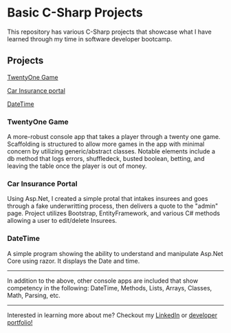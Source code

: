 # Basic C-Sharp Projects
 
This repository has various C-Sharp projects that showcase what I have learned through my time in software developer bootcamp. 


## Projects

[TwentyOne Game](https://github.com/samjac0/Basic-C-Sharp-Projects/tree/main/Console%20apps/TwentyOne(game))

[Car Insurance portal](https://github.com/samjac0/Basic-C-Sharp-Projects/tree/main/Asp.Net%20Core%20%26%20Web/CarInsurance%20Project)

[DateTime](https://github.com/samjac0/Basic-C-Sharp-Projects/tree/main/Asp.Net%20Core%20%26%20Web/Datetime%20assignment)


### TwentyOne Game
A more-robust console app that takes a player through a twenty one game. Scaffolding is structured to allow more games in the app with minimal concern by utilizing generic/abstract classes. Notable elements include a db method that logs errors, shuffledeck, busted boolean, betting, and leaving the table once the player is out of money.

### Car Insurance Portal
Using Asp.Net, I created a simple protal that intakes insurees and goes through a fake underwritting process, then delivers a quote to the "admin" page. Project utilizes Bootstrap, EntityFramework, and various C# methods allowing a user to edit/delete Insurees. 

### DateTime
A simple program showing the ability to understand and manipulate Asp.Net Core using razor. It displays the Date and time.

________________________________________________
In addition to the above, other console apps are included that show competency in the following: DateTime, Methods, Lists, Arrays, Classes, Math, Parsing, etc.



---
Interested in learning more about me? Checkout my [LinkedIn](https://www.linkedin.com/in/s-jacob-flaherty/) or [developer portfolio!](https://samjac0.github.io/)
